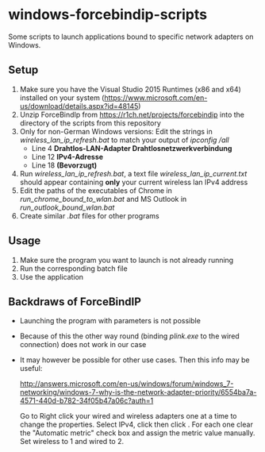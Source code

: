 # windows-forcebindip-scripts
Some scripts to launch applications bound to specific network adapters on Windows.

## Setup

1. Make sure you have the Visual Studio 2015 Runtimes (x86 and x64) installed on your system (https://www.microsoft.com/en-us/download/details.aspx?id=48145)
2. Unzip ForceBindIp from https://r1ch.net/projects/forcebindip into the directory of the scripts from this repository
3. Only for non-German Windows versions: Edit the strings in *wireless_lan_ip_refresh.bat* to match your output of *ipconfig /all*
    - Line 4 **Drahtlos-LAN-Adapter Drahtlosnetzwerkverbindung**
    - Line 12 **IPv4-Adresse**
    - Line 18 **(Bevorzugt)**
4. Run *wireless_lan_ip_refresh.bat*, a text file *wireless_lan_ip_current.txt* should appear containing **only** your current wireless lan IPv4 address
5. Edit the paths of the executables of Chrome in *run_chrome_bound_to_wlan.bat* and MS Outlook in *run_outlook_bound_wlan.bat* 
6. Create similar *.bat* files for other programs

## Usage

1. Make sure the program you want to launch is not already running
2. Run the corresponding batch file
3. Use the application

## Backdraws of ForceBindIP

- Launching the program with parameters is not possible
- Because of this the other way round (binding *plink.exe* to the wired connection) does not work in our case
- It may however be possible for other use cases. Then this info may be useful:

    http://answers.microsoft.com/en-us/windows/forum/windows_7-networking/windows-7-why-is-the-network-adapter-priority/6554ba7a-4571-440d-b782-34f05b47a06c?auth=1

    Go to <Network and Sharing><Change Adapter Settings>
    Right click your wired and wireless adapters one at a time to change the properties.
    Select IPv4, click <Properties> then click <Advanced>.
    For each one clear the "Automatic metric" check box and assign the metric value manually.
    Set wireless to 1 and wired to 2.
